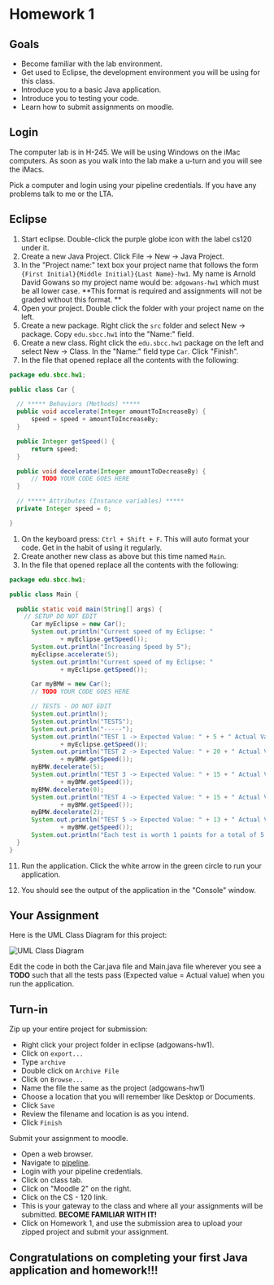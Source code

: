 # Homework 1

## Goals

* Become familiar with the lab environment.
* Get used to Eclipse, the development environment you will be using for this class.
* Introduce you to a basic Java application.
* Introduce you to testing your code.
* Learn how to submit assignments on moodle.

## Login

The computer lab is in H-245. We will be using Windows on the iMac computers. As soon as you walk into the lab make a u-turn and you will see the iMacs.

Pick a computer and login using your pipeline credentials. If you have any problems talk to me or the LTA.

## Eclipse

1. Start eclipse. Double-click the purple globe icon with the label cs120 under it.
1. Create a new Java Project. Click File -> New -> Java Project.
1. In the "Project name:" text box your project name that follows the form `{First Initial}{Middle Initial}{Last Name}-hw1`.
My name is Arnold David Gowans so my project name would be: `adgowans-hw1` which must be all lower case. **This format is required and assignments will not be graded without this format.
**
1. Open your project. Double click the folder with your project name on the left.
1. Create a new package. Right click the `src` folder and select New -> package. Copy `edu.sbcc.hw1` into the "Name:" field.
1. Create a new class. Right click the `edu.sbcc.hw1` package on the left and select New -> Class.  In the "Name:" field type `Car`. Click "Finish".
1. In the file that opened replace all the contents with the following:

  ```java
  package edu.sbcc.hw1;

  public class Car {

  	// ***** Behaviors (Methods) *****
  	public void accelerate(Integer amountToIncreaseBy) {
  		speed = speed + amountToIncreaseBy;
  	}

  	public Integer getSpeed() {
  		return speed;
  	}

  	public void decelerate(Integer amountToDecreaseBy) {
  		// TODO YOUR CODE GOES HERE
  	}

  	// ***** Attributes (Instance variables) *****
  	private Integer speed = 0;

  }
  ```
1. On the keyboard press: `Ctrl + Shift + F`. This will auto format your code. Get in the habit of using it regularly.
1. Create another new class as above but this time named `Main`.
1. In the file that opened replace all the contents with the following:

  ```java
  package edu.sbcc.hw1;

  public class Main {

  	public static void main(String[] args) {
      // SETUP DO NOT EDIT
  		Car myEclipse = new Car();
  		System.out.println("Current speed of my Eclipse: "
  				+ myEclipse.getSpeed());
  		System.out.println("Increasing Speed by 5");
  		myEclipse.accelerate(5);
  		System.out.println("Current speed of my Eclipse: "
  				+ myEclipse.getSpeed());

  		Car myBMW = new Car();
  		// TODO YOUR CODE GOES HERE

  		// TESTS - DO NOT EDIT
  		System.out.println();
  		System.out.println("TESTS");
  		System.out.println("-----");
  		System.out.println("TEST 1 -> Expected Value: " + 5 + " Actual Value: "
  				+ myEclipse.getSpeed());
  		System.out.println("TEST 2 -> Expected Value: " + 20 + " Actual Value: "
  				+ myBMW.getSpeed());
  		myBMW.decelerate(5);
  		System.out.println("TEST 3 -> Expected Value: " + 15 + " Actual Value: "
  				+ myBMW.getSpeed());
  		myBMW.decelerate(0);
  		System.out.println("TEST 4 -> Expected Value: " + 15 + " Actual Value: "
  				+ myBMW.getSpeed());
  		myBMW.decelerate(2);
  		System.out.println("TEST 5 -> Expected Value: " + 13 + " Actual Value: "
  				+ myBMW.getSpeed());
  		System.out.println("Each test is worth 1 points for a total of 5 Points.");
  	}
  }
  ```
11. Run the application. Click the white arrow in the green circle to run your application.

12. You should see the output of the application in the "Console" window.

## Your Assignment

Here is the UML Class Diagram for this project:

![UML Class Diagram](hw1UML.png)

Edit the code in both the Car.java file and Main.java file wherever you see a **TODO** such that all the tests pass (Expected value = Actual value) when you run the application.

## Turn-in

Zip up your entire project for submission:
  * Right click your project folder in eclipse (adgowans-hw1).
  * Click on `export...`
  * Type `archive`
  * Double click on `Archive File`
  * Click on `Browse...`
  * Name the file the same as the project (adgowans-hw1)
  * Choose a location that you will remember like Desktop or Documents.
  * Click `Save`
  * Review the filename and location is as you intend.
  * Click `Finish`

Submit your assignment to moodle.
  * Open a web browser.
  * Navigate to [pipeline](http://pipeline.sbcc.edu).
  * Login with your pipeline credentials.
  * Click on class tab.
  * Click on "Moodle 2" on the right.
  * Click on the CS - 120 link.
  * This is your gateway to the class and where all your assignments will be submitted.
  **BECOME FAMILIAR WITH IT!**
  * Click on Homework 1, and use the submission area to upload your zipped project and submit your assignment.

## Congratulations on completing your first Java application and homework!!!
